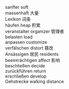 sanfter soft  
massenhaft 大量  
Lexikon  词条  
häufen heap 积累  
veranstalter organizer 管理者  
belasten load  
anpassen customize  
verfälschen distort 篡改  
Ansässigen 居民 residents  
beeinträchtigen affect 影响  
beschließen decide  
zurückführen return  
erschließen develop  
Gehstrecke walking distance  

